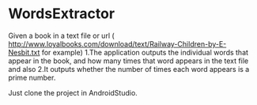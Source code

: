 # WordsExtractor
Given a book in a text file or url ( http://www.loyalbooks.com/download/text/Railway-Children-by-E-Nesbit.txt for example)
1.The application outputs the individual words that appear in the book, and how many times that word appears in the text file and also
2.It outputs whether the number of times each word appears is a prime number.

Just clone the project in AndroidStudio.

